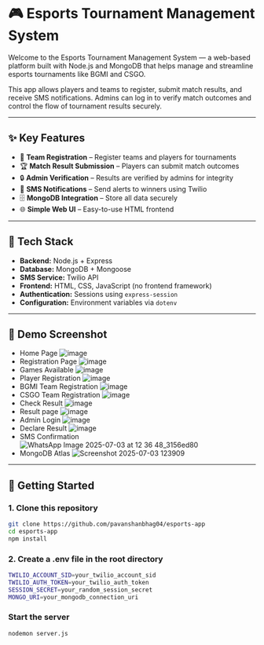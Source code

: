 # 🎮 Esports Tournament Management System

Welcome to the Esports Tournament Management System — a web-based platform built with Node.js and MongoDB that helps manage and streamline esports tournaments like BGMI and CSGO.

This app allows players and teams to register, submit match results, and receive SMS notifications. Admins can log in to verify match outcomes and control the flow of tournament results securely.

---

## ✨ Key Features

- 📝 **Team Registration** – Register teams and players for tournaments
- 🏆 **Match Result Submission** – Players can submit match outcomes
- 🔒 **Admin Verification** – Results are verified by admins for integrity
- 📱 **SMS Notifications** – Send alerts to winners using Twilio
- 🗄️ **MongoDB Integration** – Store all data securely
- 🌐 **Simple Web UI** – Easy-to-use HTML frontend

---

## 🧰 Tech Stack

- **Backend:** Node.js + Express
- **Database:** MongoDB + Mongoose
- **SMS Service:** Twilio API
- **Frontend:** HTML, CSS, JavaScript (no frontend framework)
- **Authentication:** Sessions using `express-session`
- **Configuration:** Environment variables via `dotenv`

---
## 📸 Demo Screenshot
- Home Page
 ![image](https://github.com/user-attachments/assets/18e7c5ee-7b4a-4642-863d-60c8ef6c0657)
- Registration Page
  ![image](https://github.com/user-attachments/assets/519d424b-00f4-4c01-b05c-8792d49dab7d)
- Games Available
  ![image](https://github.com/user-attachments/assets/a0cf00ec-28ea-4360-b65b-640640551be2)
- Player Registration
  ![image](https://github.com/user-attachments/assets/aea89085-bca1-4053-bd24-25cd334a555f)
- BGMI Team Registration
  ![image](https://github.com/user-attachments/assets/b949c6a3-f76c-4563-9e1b-62787ad5f9a3)
- CSGO Team Registration
  ![image](https://github.com/user-attachments/assets/93f33526-7170-4262-8d31-4be10d9193e1)
- Check Result
  ![image](https://github.com/user-attachments/assets/042475ac-2da9-447d-bb29-0a6702a03714)
- Result page
  ![image](https://github.com/user-attachments/assets/4e0a2dc8-2f30-406f-b50c-ac4731d173b8)
- Admin Login
  ![image](https://github.com/user-attachments/assets/f837167b-11d8-4df1-8924-4e9e1ad545dc)
- Declare Result
  ![image](https://github.com/user-attachments/assets/710cc37a-bcab-4a65-874c-7d8dd631e820)
- SMS Confirmation
  ![WhatsApp Image 2025-07-03 at 12 36 48_3156ed80](https://github.com/user-attachments/assets/a200e536-8c3d-4f5e-821b-f4e64c19a028)
- MongoDB Atlas
  ![Screenshot 2025-07-03 123909](https://github.com/user-attachments/assets/1dead73c-d632-4dee-a1be-28d89cadb886)














---

## 🚀 Getting Started

### 1. Clone this repository

```bash
git clone https://github.com/pavanshanbhag04/esports-app
cd esports-app
npm install

```
### 2. Create a .env file in the root directory
```bash
TWILIO_ACCOUNT_SID=your_twilio_account_sid
TWILIO_AUTH_TOKEN=your_twilio_auth_token
SESSION_SECRET=your_random_session_secret
MONGO_URI=your_mongodb_connection_uri

```

### Start the server
```bash
nodemon server.js
```

